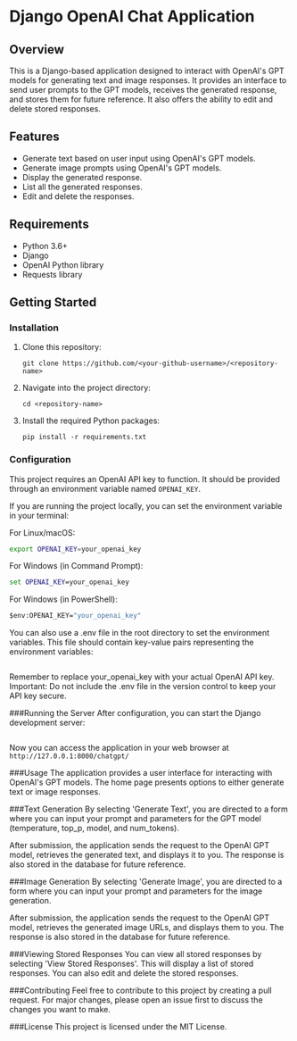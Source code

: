 # Django OpenAI Chat Application

## Overview
This is a Django-based application designed to interact with OpenAI's GPT models for generating text and image responses. It provides an interface to send user prompts to the GPT models, receives the generated response, and stores them for future reference. It also offers the ability to edit and delete stored responses.

## Features
- Generate text based on user input using OpenAI's GPT models.
- Generate image prompts using OpenAI's GPT models.
- Display the generated response.
- List all the generated responses.
- Edit and delete the responses.

## Requirements
- Python 3.6+
- Django
- OpenAI Python library
- Requests library

## Getting Started

### Installation
1. Clone this repository:
    ```
    git clone https://github.com/<your-github-username>/<repository-name>
    ```
2. Navigate into the project directory:
    ```
    cd <repository-name>
    ```
3. Install the required Python packages:
    ```
    pip install -r requirements.txt
    ```

### Configuration
This project requires an OpenAI API key to function. It should be provided through an environment variable named `OPENAI_KEY`.

If you are running the project locally, you can set the environment variable in your terminal:

For Linux/macOS:

```bash
export OPENAI_KEY=your_openai_key
```

For Windows (in Command Prompt):

```cmd
set OPENAI_KEY=your_openai_key
```

For Windows (in PowerShell):

```cmd
$env:OPENAI_KEY="your_openai_key"
```

You can also use a .env file in the root directory to set the environment variables. 
This file should contain key-value pairs representing the environment variables:
```OPENAI_KEY=your_openai_key
```
Remember to replace your_openai_key with your actual OpenAI API key.
Important: Do not include the .env file in the version control to keep your API key secure.

###Running the Server
After configuration, you can start the Django development server:
```python manage.py runserver
```
Now you can access the application in your web browser at `http://127.0.0.1:8000/chatgpt/`

###Usage
The application provides a user interface for interacting with OpenAI's GPT models. The home page presents options to either generate text or image responses.

###Text Generation
By selecting 'Generate Text', you are directed to a form where you can input your prompt and parameters for the GPT model (temperature, top_p, model, and num_tokens).

After submission, the application sends the request to the OpenAI GPT model, retrieves the generated text, and displays it to you. The response is also stored in the database for future reference.

###Image Generation
By selecting 'Generate Image', you are directed to a form where you can input your prompt and parameters for the image generation.

After submission, the application sends the request to the OpenAI GPT model, retrieves the generated image URLs, and displays them to you. The response is also stored in the database for future reference.

###Viewing Stored Responses
You can view all stored responses by selecting 'View Stored Responses'. This will display a list of stored responses. You can also edit and delete the stored responses.

###Contributing
Feel free to contribute to this project by creating a pull request. For major changes, please open an issue first to discuss the changes you want to make.

###License
This project is licensed under the MIT License.

